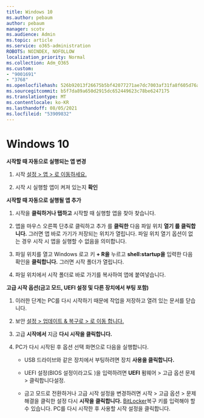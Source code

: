 ```yaml
---
title: Windows 10
ms.author: pebaum
author: pebaum
manager: scotv
ms.audience: Admin
ms.topic: article
ms.service: o365-administration
ROBOTS: NOINDEX, NOFOLLOW
localization_priority: Normal
ms.collection: Adm_O365
ms.custom:
- "9001691"
- "3768"
ms.openlocfilehash: 526b92013f26675b5bf42077271ae7dc7003af31fa8f605d76aea92e0ccabfa1
ms.sourcegitcommit: b5f7da89a650d2915dc652449623c78be6247175
ms.translationtype: MT
ms.contentlocale: ko-KR
ms.lasthandoff: 08/05/2021
ms.locfileid: "53909832"
---
```

# <a name="startup-settings-in-windows-10"></a>Windows 10

**시작할 때 자동으로 실행되는 앱 변경**

1. 시작 [설정 > 앱 > 로 이동하세요.](ms-settings:startupapps?activationSource=GetHelp)

2. 시작 시 실행할 앱이 켜져 있는지 **확인**

**시작할 때 자동으로 실행될 앱 추가**

1. 시작을 **클릭하거나 탭하고** 시작할 때 실행할 앱을 찾아 찾습니다.

2. 앱을 마우스 오른쪽 단추로 클릭하고 추가 를 **클릭한** 다음 파일 위치 **열기 를 클릭합니다.** 그러면 앱 바로 가기가 저장되는 위치가 열립니다. 파일 위치 열기 옵션이 없는 경우 시작 시 앱을 실행할 수 없음을 의미합니다.

3. 파일 위치를 열고 Windows 로고 키 **+ R을** 누르고 **shell:startup을** 입력한 다음 확인을 **클릭합니다.** 그러면 시작 폴더가 열립니다.

4. 파일 위치에서 시작 폴더로 바로 가기를 복사하여 앱에 붙여넣습니다.

**고급 시작 옵션(금고 모드, UEFI 설정 및 다른 장치에서 부팅 포함)**

1. 이러한 단계는 PC를 다시 시작하기 때문에 작업을 저장하고 열려 있는 문서를 닫습니다.

2. 보안 [설정 > 업데이트 & 복구로 > 로 이동 합니다.](ms-settings:recovery?activationSource=GetHelp)

3. 고급 **시작에서** 지금 **다시 시작을 클릭합니다.** 

4. PC가 다시 시작된 후 옵션 선택 화면으로 다음을 실행합니다.

    - USB 드라이브와 같은 장치에서 부팅하려면 장치 **사용을 클릭합니다.**

    - UEFI 설정(BIOS 설정이라고도 )을 입력하려면 **UEFI** 펌웨어 > 고급 옵션 문제 > 클릭합니다설정. 

    - 금고 모드로 전환하거나 고급 시작 설정을 변경하려면 시작 > 고급 옵션 > 문제 해결을 클릭한 설정 다시 **시작을** **클릭합니다.** [BitLocker](https://support.microsoft.com/help/4026181/windows-10-find-my-bitlocker-recovery-key)복구 키를 입력해야 할 수 있습니다. PC를 다시 시작한 후 사용할 시작 설정을 클릭합니다.